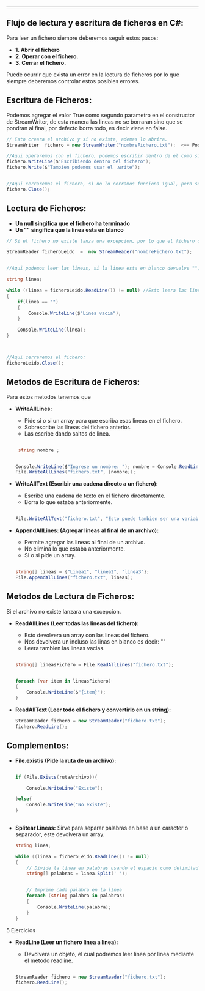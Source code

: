 
---
## Flujo de lectura y escritura de ficheros en C#:
Para leer un fichero siempre deberemos seguir estos pasos:

- **1. Abrir el fichero**
- **2. Operar con el fichero.**
- **3. Cerrar  el fichero.**

Puede ocurrir que exista un error en la lectura de ficheros por lo que siempre deberemos controlar estos posibles errores.


## Escritura de Ficheros:
Podemos agregar el valor True como segundo parametro en el constructor de StreamWriter, de esta manera las lineas no se borraran sino que se pondran al final, por defecto borra todo, es decir viene en false.

```csharp
// Esto creara el archivo y si no existe, ademas lo abrira.
StreamWriter  fichero = new StreamWriter("nombreFichero.txt");  <== Podemos activar el Append poniendo esto en true

//Aqui operaremos con el fichero, podemos escribir dentro de el como si fuera la consola.
fichero.WriteLine($"Escribiendo dentro del fichero");
fichero.Write($"Tambien podemos usar el .write");


//Aqui cerraremos el fichero, si no lo cerramos funciona igual, pero se debe cerrar para evutar conflictos:
fichero.Close(); 
```


## Lectura de Ficheros:

- **Un null singifica que el fichero ha terminado**
- **Un ""  singifica que la linea esta en blanco**


```csharp
// Si el fichero no existe lanza una excepcion, por lo que el fichero debe existir

StreamReader ficheroLeido  =  new StreamReader("nombreFichero.txt");


//Aqui podemos leer las lineas, si la linea esta en blanco devuelve "", y si ya termino de leer un null: 

string linea;

while ((linea = ficheroLeido.ReadLine()) != null) //Esto leera las lineas hasta el final
{
    if(linea == "")
    {
        Console.WriteLine($"Linea vacia");
    }

    Console.WriteLine(linea);
}



//Aqui cerraremos el fichero:
ficheroLeido.Close(); 
```


## Metodos de Escritura de Ficheros:
Para estos metodos tenemos que 

- **WriteAllLines:**
	 - Pide si o si un array para que escriba esas lineas en el fichero. 
	 - Sobrescribe las lineas del fichero anterior.
	 - Las escribe dando saltos de linea.
	 
	```csharp

	 string nombre ;


    Console.WriteLine($"Ingrese un nombre: "); nombre = Console.ReadLine();
    File.WriteAllLines("fichero.txt", [nombre]); 

	```
	

- **WriteAllText (Escribir una cadena directo a un fichero):**
	- Escribe una cadena de texto en el fichero directamente.
	- Borra lo que estaba anteriormente.
	
	```csharp

    File.WriteAllText("fichero.txt", "Esto puede tambien ser una variable"); 

	```

- **AppendAllLines: (Agregar lineas al final de un archivo):**
	 - Permite agregar las lineas al final de un archivo.
	 - No elimina lo que estaba anteriormente.
	 - Si o si pide un array.
	 
	```csharp

	string[] lineas = {"Linea1", "linea2", "linea3"};
    File.AppendAllLines("fichero.txt", lineas);

	```






## Metodos de Lectura de Ficheros:
Si el archivo no existe lanzara una excepcion.


- **ReadAllLines (Leer todas las lineas del fichero):**
	 - Esto devolvera un array con las lineas del fichero.
	 - Nos devolvera un incluso las linas en blanco es decir:  ""
	 - Leera tambien las lineas vacias.
	 
	```csharp

    string[] lineasFichero = File.ReadAllLines("fichero.txt");


    foreach (var item in lineasFichero)
    {
        Console.WriteLine($"{item}");
    }

	```


- **ReadAllText (Leer todo el fichero y convertirlo en un string):**
	```csharp
	StreamReader fichero = new StreamReader("fichero.txt"); 
	fichero.ReadLine(); 
	```




## Complementos:

- **File.existis (Pide la ruta de un archivo):**
	```csharp

    if (File.Exists(rutaArchivo)){

	    Console.WriteLine("Existe");

    }else{
		Console.WriteLine("No existe");
    }
          
	```
- **Splitear Lineas:**
	Sirve para separar palabras en base  a un caracter o separador, este devolvera  un array.

	```csharp
	string linea;
	
	while ((linea = ficheroLeido.ReadLine()) != null)
	{
		// Divide la línea en palabras usando el espacio como delimitador
	    string[] palabras = linea.Split(' ');
	
	
	    // Imprime cada palabra en la línea
	    foreach (string palabra in palabras)
	    {
	        Console.WriteLine(palabra);
	    }
	}
	```























5 Ejercicios









- **ReadLine (Leer un fichero linea a linea):**
	 - Devolvera un objeto, el cual podremos leer linea por linea mediante el metodo readline.
	 
	```csharp

	StreamReader fichero = new StreamReader("fichero.txt"); 
	fichero.ReadLine(); 

	```
